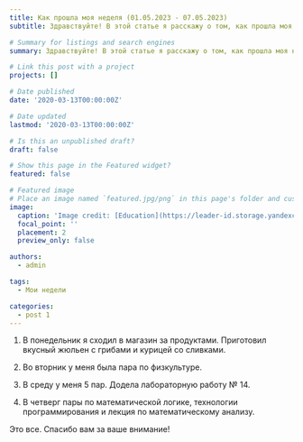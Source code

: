 ```yaml
---
title: Как прошла моя неделя (01.05.2023 - 07.05.2023)
subtitle: Здравствуйте! В этой статье я расскажу о том, как прошла моя неделя.

# Summary for listings and search engines
summary: Здравствуйте! В этой статье я расскажу о том, как прошла моя неделя.

# Link this post with a project
projects: []

# Date published
date: '2020-03-13T00:00:00Z'

# Date updated
lastmod: '2020-03-13T00:00:00Z'

# Is this an unpublished draft?
draft: false

# Show this page in the Featured widget?
featured: false

# Featured image
# Place an image named `featured.jpg/png` in this page's folder and customize its options here.
image:
  caption: 'Image credit: [Education](https://leader-id.storage.yandexcloud.net/upload/3077661/cb3860f7-05a7-4012-9020-574087a10e3f.jpg)'
  focal_point: ''
  placement: 2
  preview_only: false

authors:
  - admin

tags:
  - Мои недели

categories:
  - post 1
---
```


1. В понедельник я сходил в магазин за продуктами. Приготовил вкусный жюльен с грибами и курицей со сливками.

2. Во вторник у меня была пара по физкультуре.

3. В среду у меня 5 пар. Додела лабораторную работу № 14.

4. В четверг пары по математической логике, технологии программирования и лекция по математическому анализу.

Это все. Спасибо вам за ваше внимание!

